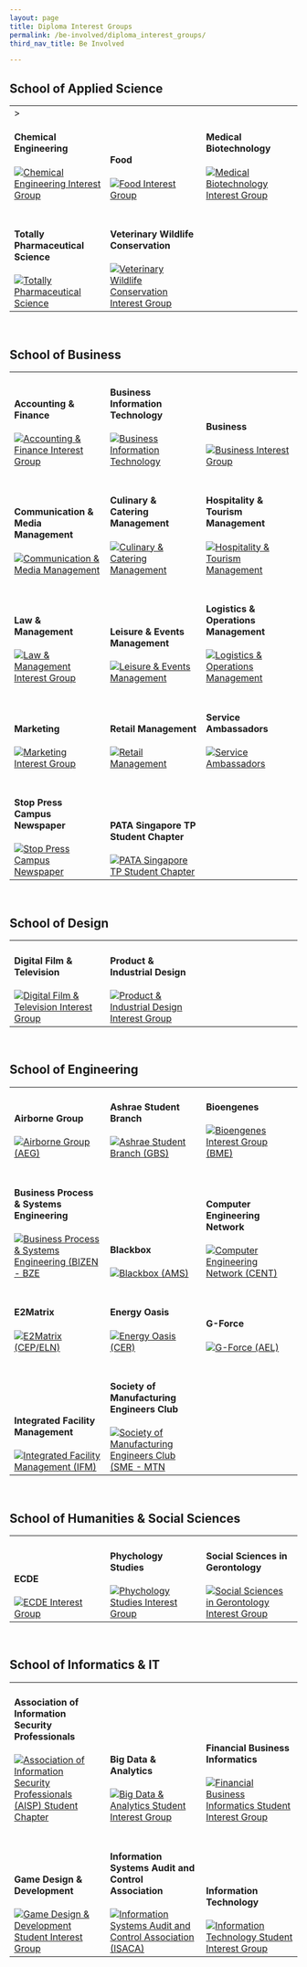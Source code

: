 ```yaml
---
layout: page
title: Diploma Interest Groups
permalink: /be-involved/diploma_interest_groups/
third_nav_title: Be Involved

---
```


## School of Applied Science

<div>
    <table>
        <tr>
            <td style="width:33%; vertical-align:bottom; border:none">><h4>Chemical Engineering</h4>
                <a href="https://www.instagram.com/ascniche/" target="_blank">
                    <image src="{{site.baseurl}}/images/CCA_ceig.jpg" style="display:block;margin-left:auto;margin-right:auto;" alt="Chemical Engineering Interest Group">
                    </image>
                </a>
            </td>
            <td style="width:33%; vertical-align:bottom; border:none"><h4>Food</h4>
                <a href="https://www.instagram.com/ascfig/" target="_blank">
                    <image src="{{site.baseurl}}/images/CCA_fig.jpg" style="display:block;margin-left:auto;margin-right:auto;" alt="Food Interest Group">
                    </image>
                </a>
            </td>
            <td style="width:33%; vertical-align:bottom; border:none"><br><h4>Medical Biotechnology</h4>
                <a href="https://www.instagram.com/tpmbig/" target="_blank">
                    <image src="{{site.baseurl}}/images/CCA_mbig.jpg" style="display:block;margin-left:auto;margin-right:auto;" alt="Medical Biotechnology Interest Group">
                    </image>
                </a>
            </td>
        </tr>
        <tr>
            <td style="width:33%; vertical-align:bottom; border:none"><br><h4>Totally Pharmaceutical Science</h4>
                <a href="https://www.instagram.com/totallyphs/" target="_blank">
                    <image src="{{site.baseurl}}/images/CCA_psig.jpg" style="display:block;margin-left:auto;margin-right:auto;" alt="Totally Pharmaceutical Science">
                    </image>
                </a>
            </td>
            <td style="width:33%; vertical-align:bottom; border:none"><br><h4>Veterinary Wildlife Conservation</h4>
                <a href="https://www.instagram.com/tpvwc/" target="_blank">
                    <image src="{{site.baseurl}}/images/CCA_vwcig.jpg" style="display:block;margin-left:auto;margin-right:auto;" alt="Veterinary Wildlife Conservation Interest Group">
                    </image>
                </a>
            </td>
        </tr>
    </table>
</div>

<br>

## School of Business

<div>
    <table>
        <tr>
            <td style="width:33%; vertical-align:bottom; border:none"><h4>Accounting & Finance</h4>
                <a href="https://www.instagram.com/tp.anf/" target="_blank">
                    <image src="{{site.baseurl}}/images/CCA_afig.jpg" style="display:block;margin-left:auto;margin-right:auto;" alt="Accounting & Finance Interest Group">
                    </image>
                </a>
            </td>
            <td style="width:33%; vertical-align:bottom; border:none"><h4>Business Information Technology</h4>
                <a href="https://www.instagram.com/tpbitcampus/" target="_blank">
                    <image src="{{site.baseurl}}/images/CCA_bitig.jpg" style="display:block;margin-left:auto;margin-right:auto;" alt="Business Information Technology">
                    </image>
                </a>
            </td>
            <td style="width:33%; vertical-align:bottom; border:none"><h4>Business</h4>
                <a href="https://www.instagram.com/tp_bus/" target="_blank">
                    <image src="{{site.baseurl}}/images/CCA_big.jpg" style="display:block;margin-left:auto;margin-right:auto;" alt="Business Interest Group">
                    </image>
                </a>
            </td>
        </tr>
        <tr>
            <td style="width:33%; vertical-align:bottom; border:none"><br><h4>Communication & Media Management</h4>
                <a href="https://www.instagram.com/team_cmm/" target="_blank">
                    <image src="{{site.baseurl}}/images/CCA_cmmig.jpg" style="display:block;margin-left:auto;margin-right:auto;" alt="Communication & Media Management">
                    </image>
                </a>
            </td>
            <td style="width:33%; vertical-align:bottom; border:none"><br><h4>Culinary & Catering Management</h4>
                <a href="https://www.instagram.com/tp_ccm/" target="_blank">
                    <image src="{{site.baseurl}}/images/CCA_ccmig.jpg" style="display:block;margin-left:auto;margin-right:auto;" alt="Culinary & Catering Management">
                    </image>
                </a>
            </td>
            <td style="width:33%; vertical-align:bottom; border:none"><br><h4>Hospitality & Tourism Management</h4>
                <a href="https://www.instagram.com/tphtm/" target="_blank">
                    <image src="{{site.baseurl}}/images/CCA_htmig.jpg" style="display:block;margin-left:auto;margin-right:auto;" alt="Hospitality & Tourism Management">
                    </image>
                </a>
            </td>
        </tr>
        <tr>
            <td style="width:33%; vertical-align:bottom; border:none"><br><h4>Law & Management</h4>
                <a href="https://www.instagram.com/tplawinc/" target="_blank">
                    <image src="{{site.baseurl}}/images/CCA_lmig.jpg" style="display:block;margin-left:auto;margin-right:auto;" alt="Law & Management Interest Group">
                    </image>
                </a>
            </td>
            <td style="width:33%; vertical-align:bottom; border:none"><br><h4>Leisure & Events Management</h4>
                <a href="https://www.instagram.com/lemigofficial/" target="_blank">
                    <image src="{{site.baseurl}}/images/CCA_lemig.jpg" style="display:block;margin-left:auto;margin-right:auto;" alt="Leisure & Events Management">
                    </image>
                </a>
            </td>
            <td style="width:33%; vertical-align:bottom; border:none"><br><h4>Logistics & Operations Management</h4>
                <a href="https://www.instagram.com/tp_lom/" target="_blank">
                    <image src="{{site.baseurl}}/images/CCA_lomig.jpg" style="display:block;margin-left:auto;margin-right:auto;" alt="Logistics & Operations Management">
                    </image>
                </a>
            </td>
        </tr>
        <tr>
            <td style="width:33%; vertical-align:bottom; border:none"><br><h4>Marketing</h4>
                <a href="https://www.instagram.com/tpmarketing/" target="_blank">
                    <image src="{{site.baseurl}}/images/CCA_mig.jpg" style="display:block;margin-left:auto;margin-right:auto;" alt="Marketing Interest Group">
                    </image>
                </a>
            </td>
            <td style="width:33%; vertical-align:bottom; border:none"><br><h4>Retail Management</h4>
                <a href="https://www.instagram.com/tprmig/" target="_blank">
                    <image src="{{site.baseurl}}/images/CCA_rmig.jpg" style="display:block;margin-left:auto;margin-right:auto;" alt="Retail Management">
                    </image>
                </a>
            </td>
            <td style="width:33%; vertical-align:bottom; border:none"><br><h4>Service Ambassadors</h4>
                <a href="" target="_blank">
                    <image src="{{site.baseurl}}/images/CCA_saig.jpg" style="display:block;margin-left:auto;margin-right:auto;" alt="Service Ambassadors">
                    </image>
                </a>
            </td>
        </tr>
        <tr>
            <td style="width:33%; vertical-align:bottom; border:none"><br><h4>Stop Press Campus Newspaper</h4>
                <a href="https://www.instagram.com/explore/tags/tpstoppress/" target="_blank">
                    <image src="{{site.baseurl}}/images/CCA_spcnig.jpg" style="display:block;margin-left:auto;margin-right:auto;" alt="Stop Press Campus Newspaper">
                    </image>
                </a>
            </td>
            <td style="width:33%; vertical-align:bottom; border:none"><br><h4>PATA Singapore TP Student Chapter</h4>
                <a href="https://www.instagram.com/tp.pata/" target="_blank">
                    <image src="{{site.baseurl}}/images/CCA_pataig.jpg" style="display:block;margin-left:auto;margin-right:auto;" alt="PATA Singapore TP Student Chapter">
                    </image>
                </a>
            </td>
        </tr>
    </table>
</div>

<br>

## School of Design

<div>
    <table>
        <tr>
            <td style="width:33%; vertical-align:bottom; border:none"><h4>Digital Film & Television</h4>
                <a href="https://www.instagram.com/digitalfilmtv/" target="_blank">
                    <image src="{{site.baseurl}}/images/CCA_dftig.jpg" style="display:block;margin-left:auto;margin-right:auto;" alt="Digital Film & Television Interest Group">
                    </image>
                </a>
            </td>
            <td style="width:33%; vertical-align:bottom; border:none"><h4>Product & Industrial Design</h4>
                <a href="" target="_blank">
                    <image src="{{site.baseurl}}/images/CCA_pidig.jpg" style="display:block;margin-left:auto;margin-right:auto;" alt="Product & Industrial Design Interest Group">
                    </image>
                </a>
            </td>
            <td style="width:33%; vertical-align:bottom; border:none">
            </td>
        </tr>
    </table>
</div>

<br>

## School of Engineering

<div>
    <table>
        <tr>
            <td style="width:33%; vertical-align:bottom; border:none"><h4>Airborne Group</h4>
                <a href="https://www.instagram.com/aegairborne/" target="_blank">
                    <image src="{{site.baseurl}}/images/CCA_aegig.jpg" style="display:block;margin-left:auto;margin-right:auto;" alt="Airborne Group (AEG)">
                    </image>
                </a>
            </td>
            <td style="width:33%; vertical-align:bottom; border:none"><h4>Ashrae Student Branch</h4>
                <a href="https://www.instagram.com/tpgbs_ashrae/" target="_blank">
                    <image src="{{site.baseurl}}/images/CCA_gbsig.jpg" style="display:block;margin-left:auto;margin-right:auto;" alt="Ashrae Student Branch (GBS)">
                    </image>
                </a>
            </td>
            <td style="width:33%; vertical-align:bottom; border:none"><h4>Bioengenes</h4>
                <a href="https://www.instagram.com/tpbme/" target="_blank">
                    <image src="{{site.baseurl}}/images/CCA_bmeig.jpg" style="display:block;margin-left:auto;margin-right:auto;" alt="Bioengenes Interest Group (BME)">
                    </image>
                </a>
            </td>
        </tr>
        <tr>
            <td style="width:33%; vertical-align:bottom; border:none"><br><h4>Business Process & Systems Engineering</h4>
                <a href="" target="_blank">
                    <image src="{{site.baseurl}}/images/CCA_bzeig.jpg" style="display:block;margin-left:auto;margin-right:auto;" alt="Business Process & Systems Engineering (BIZEN - BZE">
                    </image>
                </a>
            </td>
            <td style="width:33%; vertical-align:bottom; border:none"><br><h4>Blackbox</h4>
                <a href="https://www.instagram.com/amsaviators/" target="_blank">
                    <image src="{{site.baseurl}}/images/CCA_amsig.jpg" style="display:block;margin-left:auto;margin-right:auto;" alt="Blackbox (AMS)">
                    </image>
                </a>
            </td>
            <td style="width:33%; vertical-align:bottom; border:none"><br><h4>Computer Engineering Network</h4>
                <a href="" target="_blank">
                    <image src="{{site.baseurl}}/images/CCA_centig.jpg" style="display:block;margin-left:auto;margin-right:auto;" alt="Computer Engineering Network (CENT)">
                    </image>
                </a>
            </td>
        </tr>
        <tr>
            <td style="width:33%; vertical-align:bottom; border:none"><br><h4>E2Matrix</h4>
                <a href="" target="_blank">
                    <image src="{{site.baseurl}}/images/CCA_cepig.jpg" style="display:block;margin-left:auto;margin-right:auto;" alt="E2Matrix (CEP/ELN)">
                    </image>
                </a>
            </td>
            <td style="width:33%; vertical-align:bottom; border:none"><br><h4>Energy Oasis</h4>
                <a href="" target="_blank">
                    <image src="{{site.baseurl}}/images/CCA_cerig.jpg" style="display:block;margin-left:auto;margin-right:auto;" alt="Energy Oasis (CER)">
                    </image>
                </a>
            </td>
            <td style="width:33%; vertical-align:bottom; border:none"><br><h4>G-Force</h4>
                <a href="https://www.instagram.com/gforceael/" target="_blank">
                    <image src="{{site.baseurl}}/images/CCA_aelig.jpg" style="display:block;margin-left:auto;margin-right:auto;" alt="G-Force (AEL)">
                    </image>
                </a>
            </td>
        </tr>
        <tr>
            <td style="width:33%; vertical-align:bottom; border:none"><br><h4>Integrated Facility Management</h4>
                <a href="https://www.instagram.com/ifmclub/" target="_blank">
                    <image src="{{site.baseurl}}/images/CCA_ifmig.jpg" style="display:block;margin-left:auto;margin-right:auto;" alt="Integrated Facility Management (IFM)">
                    </image>
                </a>
            </td>
            <td style="width:33%; vertical-align:bottom; border:none"><br><h4>Society of Manufacturing Engineers Club</h4>
                <a href="" target="_blank">
                    <image src="{{site.baseurl}}/images/CCA_mtnig.jpg" style="display:block;margin-left:auto;margin-right:auto;" alt="Society of Manufacturing Engineers Club (SME - MTN">
                    </image>
                </a>
            </td>
        </tr>
    </table>
</div>

<br>

## School of Humanities & Social Sciences

<div>
    <table>
        <tr>
            <td style="width:33%; vertical-align:bottom; border:none"><h4>ECDE</h4>
                <a href="" target="_blank">
                    <image src="{{site.baseurl}}/images/CCA_echig.jpg" style="display:block;margin-left:auto;margin-right:auto;" alt="ECDE Interest Group">
                    </image>
                </a>
            </td>
            <td style="width:33%; vertical-align:bottom; border:none"><h4>Phychology Studies</h4>
                <a href="https://www.instagram.com/t.psig/" target="_blank">
                    <image src="{{site.baseurl}}/images/CCA_psyig.jpg" style="display:block;margin-left:auto;margin-right:auto;" alt="Phychology Studies Interest Group">
                    </image>
                </a>
            </td>
            <td style="width:33%; vertical-align:bottom; border:none"><h4>Social Sciences in Gerontology</h4>
                <a href="" target="_blank">
                    <image src="{{site.baseurl}}/images/CCA_ssgig.jpg" style="display:block;margin-left:auto;margin-right:auto;" alt="Social Sciences in Gerontology Interest Group">
                    </image>
                </a>
            </td>
        </tr>
    </table>
</div>

<br>

## School of Informatics & IT

<div>
    <table>
        <tr>
            <td style="width:33%; vertical-align:bottom; border:none"><h4>Association of Information Security Professionals</h4>
                <a href="https://www.instagram.com/tpcdfsig/" target="_blank">
                    <image src="{{site.baseurl}}/images/CCA_aispig.jpg" style="display:block;margin-left:auto;margin-right:auto;" alt="Association of Information Security Professionals (AISP) Student Chapter">
                    </image>
                </a>
            </td>
            <td style="width:33%; vertical-align:bottom; border:none"><h4>Big Data & Analytics</h4>
                <a href="https://www.instagram.com/tp.bda/" target="_blank">
                    <image src="{{site.baseurl}}/images/CCA_bdaig.jpg" style="display:block;margin-left:auto;margin-right:auto;" alt="Big Data & Analytics Student Interest Group">
                    </image>
                </a>
            </td>
            <td style="width:33%; vertical-align:bottom; border:none"><h4>Financial Business Informatics</h4>
                <a href="https://www.instagram.com/thefbisig/" target="_blank">
                    <image src="{{site.baseurl}}/images/CCA_fbiig.jpg" style="display:block;margin-left:auto;margin-right:auto;" alt="Financial Business Informatics Student Interest Group">
                    </image>
                </a>
            </td>            
        </tr>
        <tr>
            <td style="width:33%; vertical-align:bottom; border:none"><br><h4>Game Design & Development</h4>
                <a href="https://www.instagram.com/gddtp/" target="_blank">
                    <image src="{{site.baseurl}}/images/CCA_gddig.jpg" style="display:block;margin-left:auto;margin-right:auto;" alt="Game Design & Development Student Interest Group">
                    </image>
                </a>
            </td>
            <td style="width:33%; vertical-align:bottom; border:none"><br><h4>Information Systems Audit and Control Association</h4>
                <a href="https://www.instagram.com/tpcdfsig/" target="_blank">
                    <image src="{{site.baseurl}}/images/CCA_isacaig.jpg" style="display:block;margin-left:auto;margin-right:auto;" alt="Information Systems Audit and Control Association (ISACA)">
                    </image>
                </a>
            </td>
            <td style="width:33%; vertical-align:bottom; border:none"><br><h4>Information Technology</h4>
                <a href="https://www.instagram.com/tp_itsig/" target="_blank">
                    <image src="{{site.baseurl}}/images/CCA_itig.jpg" style="display:block;margin-left:auto;margin-right:auto;" alt="Information Technology Student Interest Group">
                    </image>
                </a>
            </td>
        </tr>
    </table>
</div>